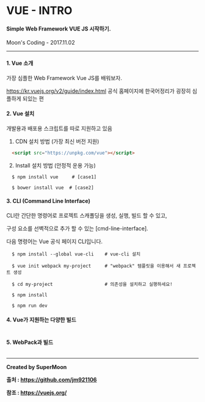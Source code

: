 # VUE - INTRO

#### Simple Web Framework VUE JS 시작하기.

Moon's Coding - 2017.11.02

<hr>

#### 1. Vue 소개

가장 심플한 Web Framework Vue JS를 배워보자.

https://kr.vuejs.org/v2/guide/index.html 공식 홈페이지에 한국어정리가 굉장히 심플하게 되있는 편

#### 2. Vue 설치

개발용과 배포용 스크립트를 따로 지원하고 있음

1. CDN 설치 방법 (가장 최신 버전 지원)
```html
  <script src="https://unpkg.com/vue"></script>
```

2. Install 설치 방법 (안정적 운용 가능)
```linux
  $ npm install vue     # [case1]

  $ bower install vue  # [case2]
```

#### 3. CLI (Command Line Interface)

CLI란 간단한 명령어로 프로젝트 스캐폴딩을 생성, 실행, 빌드 할 수 있고,

구성 요소를 선벽적으로 추가 할 수 있는 [cmd-line-interface].

다음 명령어는 Vue 공식 페이지 CLI입니다.

```lunux
  $ npm install --global vue-cli    # vue-cli 설치

  $ vue init webpack my-project     # "webpack" 템플릿을 이용해서 새 프로젝트 생성

  $ cd my-project                   # 의존성을 설치하고 실행하세요!

  $ npm install

  $ npm run dev
```

#### 4. Vue가 지원하는 다양한 빌드

```

```

#### 5. WebPack과 빌드

```

```

<hr>

**Created by SuperMoon**

**출처 : https://github.com/jm921106**

**참조 : https://vuejs.org/**
